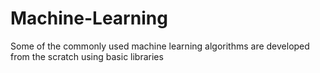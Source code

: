 # Machine-Learning
Some of the commonly used machine learning algorithms are developed from the scratch using basic libraries

